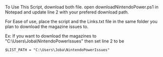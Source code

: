 To Use This Script, download both file. open downloadNintendoPower.ps1 in Notepad and update line 2 with your prefered download path.

For Ease of use, place the script and the Links.txt file in the same folder you plan to download the magazine issues to.

Ex: If you want to download the magazines to "C:\Users\Joba\NintendoPowerIssues\" then set line 2 to be

```
$LIST_PATH = "C:\Users\Joba\NintendoPowerIssues"
```

